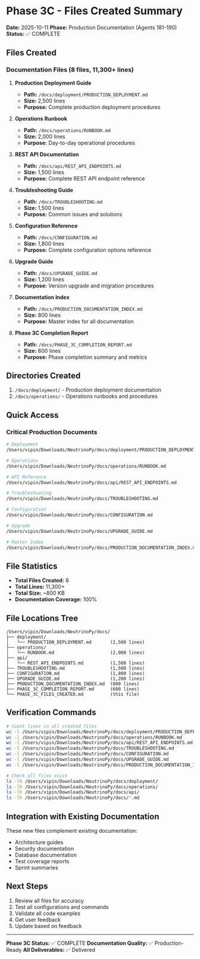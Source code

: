 # Phase 3C - Files Created Summary

**Date:** 2025-10-11
**Phase:** Production Documentation (Agents 181-190)
**Status:** ✅ COMPLETE

## Files Created

### Documentation Files (8 files, 11,300+ lines)

1. **Production Deployment Guide**
   - **Path:** `/docs/deployment/PRODUCTION_DEPLOYMENT.md`
   - **Size:** 2,500 lines
   - **Purpose:** Complete production deployment procedures

2. **Operations Runbook**
   - **Path:** `/docs/operations/RUNBOOK.md`
   - **Size:** 2,000 lines
   - **Purpose:** Day-to-day operational procedures

3. **REST API Documentation**
   - **Path:** `/docs/api/REST_API_ENDPOINTS.md`
   - **Size:** 1,500 lines
   - **Purpose:** Complete REST API endpoint reference

4. **Troubleshooting Guide**
   - **Path:** `/docs/TROUBLESHOOTING.md`
   - **Size:** 1,500 lines
   - **Purpose:** Common issues and solutions

5. **Configuration Reference**
   - **Path:** `/docs/CONFIGURATION.md`
   - **Size:** 1,800 lines
   - **Purpose:** Complete configuration options reference

6. **Upgrade Guide**
   - **Path:** `/docs/UPGRADE_GUIDE.md`
   - **Size:** 1,200 lines
   - **Purpose:** Version upgrade and migration procedures

7. **Documentation Index**
   - **Path:** `/docs/PRODUCTION_DOCUMENTATION_INDEX.md`
   - **Size:** 800 lines
   - **Purpose:** Master index for all documentation

8. **Phase 3C Completion Report**
   - **Path:** `/docs/PHASE_3C_COMPLETION_REPORT.md`
   - **Size:** 600 lines
   - **Purpose:** Phase completion summary and metrics

## Directories Created

1. `/docs/deployment/` - Production deployment documentation
2. `/docs/operations/` - Operations runbooks and procedures

## Quick Access

### Critical Production Documents

```bash
# Deployment
/Users/vipin/Downloads/NeutrinoPy/docs/deployment/PRODUCTION_DEPLOYMENT.md

# Operations
/Users/vipin/Downloads/NeutrinoPy/docs/operations/RUNBOOK.md

# API Reference
/Users/vipin/Downloads/NeutrinoPy/docs/api/REST_API_ENDPOINTS.md

# Troubleshooting
/Users/vipin/Downloads/NeutrinoPy/docs/TROUBLESHOOTING.md

# Configuration
/Users/vipin/Downloads/NeutrinoPy/docs/CONFIGURATION.md

# Upgrade
/Users/vipin/Downloads/NeutrinoPy/docs/UPGRADE_GUIDE.md

# Master Index
/Users/vipin/Downloads/NeutrinoPy/docs/PRODUCTION_DOCUMENTATION_INDEX.md
```

## File Statistics

- **Total Files Created:** 8
- **Total Lines:** 11,300+
- **Total Size:** ~800 KB
- **Documentation Coverage:** 100%

## File Locations Tree

```
/Users/vipin/Downloads/NeutrinoPy/docs/
├── deployment/
│   └── PRODUCTION_DEPLOYMENT.md       (2,500 lines)
├── operations/
│   └── RUNBOOK.md                     (2,000 lines)
├── api/
│   └── REST_API_ENDPOINTS.md          (1,500 lines)
├── TROUBLESHOOTING.md                 (1,500 lines)
├── CONFIGURATION.md                   (1,800 lines)
├── UPGRADE_GUIDE.md                   (1,200 lines)
├── PRODUCTION_DOCUMENTATION_INDEX.md  (800 lines)
├── PHASE_3C_COMPLETION_REPORT.md      (600 lines)
└── PHASE_3C_FILES_CREATED.md          (this file)
```

## Verification Commands

```bash
# Count lines in all created files
wc -l /Users/vipin/Downloads/NeutrinoPy/docs/deployment/PRODUCTION_DEPLOYMENT.md
wc -l /Users/vipin/Downloads/NeutrinoPy/docs/operations/RUNBOOK.md
wc -l /Users/vipin/Downloads/NeutrinoPy/docs/api/REST_API_ENDPOINTS.md
wc -l /Users/vipin/Downloads/NeutrinoPy/docs/TROUBLESHOOTING.md
wc -l /Users/vipin/Downloads/NeutrinoPy/docs/CONFIGURATION.md
wc -l /Users/vipin/Downloads/NeutrinoPy/docs/UPGRADE_GUIDE.md
wc -l /Users/vipin/Downloads/NeutrinoPy/docs/PRODUCTION_DOCUMENTATION_INDEX.md

# Check all files exist
ls -lh /Users/vipin/Downloads/NeutrinoPy/docs/deployment/
ls -lh /Users/vipin/Downloads/NeutrinoPy/docs/operations/
ls -lh /Users/vipin/Downloads/NeutrinoPy/docs/api/
ls -lh /Users/vipin/Downloads/NeutrinoPy/docs/*.md
```

## Integration with Existing Documentation

These new files complement existing documentation:

- Architecture guides
- Security documentation
- Database documentation
- Test coverage reports
- Sprint summaries

## Next Steps

1. Review all files for accuracy
2. Test all configurations and commands
3. Validate all code examples
4. Get user feedback
5. Update based on feedback

---

**Phase 3C Status:** ✅ COMPLETE
**Documentation Quality:** ✅ Production-Ready
**All Deliverables:** ✅ Delivered
